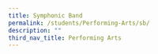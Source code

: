 ```yaml
---
title: Symphonic Band
permalink: /students/Performing-Arts/sb/
description: ""
third_nav_title: Performing Arts
---
```

